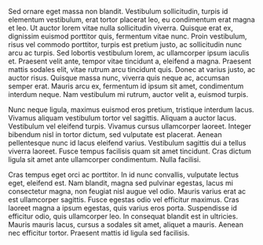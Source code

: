 Sed ornare eget massa non blandit. Vestibulum sollicitudin, turpis id elementum vestibulum, erat tortor placerat leo, eu condimentum erat magna et leo. Ut auctor lorem vitae nulla sollicitudin viverra. Quisque erat ex, dignissim euismod porttitor quis, fermentum vitae nunc. Proin vestibulum, risus vel commodo porttitor, turpis est pretium justo, ac sollicitudin nunc arcu ac turpis. Sed lobortis vestibulum lorem, ac ullamcorper ipsum iaculis et. Praesent velit ante, tempor vitae tincidunt a, eleifend a magna. Praesent mattis sodales elit, vitae rutrum arcu tincidunt quis. Donec at varius justo, ac auctor risus. Quisque massa nunc, viverra quis neque ac, accumsan semper erat. Mauris arcu ex, fermentum id ipsum sit amet, condimentum interdum neque. Nam vestibulum mi rutrum, auctor velit a, euismod turpis.

Nunc neque ligula, maximus euismod eros pretium, tristique interdum lacus. Vivamus aliquam vestibulum tortor vel sagittis. Aliquam a auctor lacus. Vestibulum vel eleifend turpis. Vivamus cursus ullamcorper laoreet. Integer bibendum nisl in tortor dictum, sed vulputate est placerat. Aenean pellentesque nunc id lacus eleifend varius. Vestibulum sagittis dui a tellus viverra laoreet. Fusce tempus facilisis quam sit amet tincidunt. Cras dictum ligula sit amet ante ullamcorper condimentum. Nulla facilisi.

Cras tempus eget orci ac porttitor. In id nunc convallis, vulputate lectus eget, eleifend est. Nam blandit, magna sed pulvinar egestas, lacus mi consectetur magna, non feugiat nisl augue vel odio. Mauris varius erat ac est ullamcorper sagittis. Fusce egestas odio vel efficitur maximus. Cras laoreet magna a ipsum egestas, quis varius eros porta. Suspendisse id efficitur odio, quis ullamcorper leo. In consequat blandit est in ultricies. Mauris mauris lacus, cursus a sodales sit amet, aliquet a mauris. Aenean nec efficitur tortor. Praesent mattis id ligula sed facilisis.